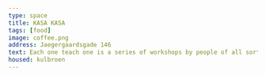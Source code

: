 ```yaml
---
type: space
title: KASA KASA
tags: [food]
image: coffee.png
address: Jaegergaardsgade 146
text: Each one teach one is a series of workshops by people of all sorts of skills. Hold in Frontloberne. Check website for the upcoming events.
housed: kulbroen
---
```

